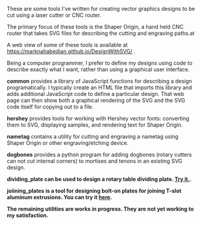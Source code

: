 These are some tools I've written for creating vector graphics designs
to be cut using a laser cutter or CNC router.

The primary focus of these tools is the Shaper Origin, a hand held CNC
router that takes SVG files for describing the cutting and engraving
paths.at

A web view of some of these tools is available at
<a href="https://marknahabedian.github.io/DesignWithSVG/">
https://marknahabedian.github.io/DesignWithSVG/
</a>.

Being a computer programmer, I prefer to define my designs using code
to describe exactly what I want, rather than using a graphical user
interface.

<b>common</b> provides a library of JavaScript functions for
describing a design programatically.  I typically create an HTML file
that imports this library and adds additional JavaScript code to
define a particular design.  That web page can then show both a
graphical rendering of the SVG and the SVG code itself for copying out
to a file. 

<b>hershey</b> provides tools for working with Hershey vector fonts:
converting them to SVG, displaying samples, and rendering text for
Shaper Origin.

<b>nametag</b> contains a utility for cutting and engraving a nametag
using Shaper Origin or other engraving/etching device.

<b>dogbones</b> provides a python program for adding dogbones (rotary
cutters can not cut internal corners) to mortises and tenons in an
existing SVG design.

<b>dividing_plate<b> can be used to design a rotary table dividing plate.
<a href="https://marknahabedian.github.io/DesignWithSVG/dividing_plate/dividing_plate.html">Try it.</a>.

<b>joiining_plates</b> is a tool for designing bolt-on plates for
joining T-slot aluminum extrusions.  You can try it
<a href="https://marknahabedian.github.io/DesignWithSVG/joining_plates/joining_plate.html">here</a>.

The remaining utilities are works in progress.  They are not yet
working to my satisfaction.

